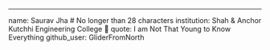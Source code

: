 ---
name: Saurav Jha # No longer than 28 characters
institution: Shah & Anchor Kutchhi Engineering College 🚩 
quote: I am Not That Young to Know Everything 
github_user: GliderFromNorth
